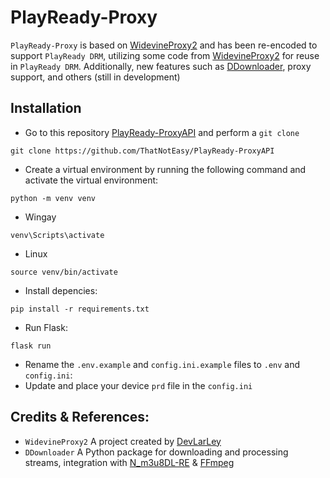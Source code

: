 # PlayReady-Proxy

`PlayReady-Proxy` is based on [WidevineProxy2](https://github.com/DevLarLey/WidevineProxy2) and has been re-encoded to support `PlayReady DRM`, utilizing some code from [WidevineProxy2](https://github.com/DevLarLey/WidevineProxy2) for reuse in `PlayReady DRM`. Additionally, new features such as [DDownloader](https://pypi.org/project/DDownloader/), proxy support, and others (still in development)

## Installation
- Go to this repository [PlayReady-ProxyAPI](https://github.com/ThatNotEasy/PlayReady-ProxyAPI) and perform a `git clone`

```
git clone https://github.com/ThatNotEasy/PlayReady-ProxyAPI
```

- Create a virtual environment by running the following command and activate the virtual environment:

```
python -m venv venv
```

- Wingay

```
venv\Scripts\activate
```

- Linux

```
source venv/bin/activate
```

- Install depencies:

```
pip install -r requirements.txt
```

- Run Flask:

```
flask run
```

- Rename the `.env.example` and `config.ini.example` files to `.env` and `config.ini`:
- Update and place your device `prd` file in the `config.ini`

## Credits & References:
- `WidevineProxy2` A project created by [DevLarLey](https://github.com/DevLARLEY)
- `DDownloader` A Python package for downloading and processing streams, integration with [N_m3u8DL-RE](https://github.com/nilaoda/N_m3u8DL-RE) & [FFmpeg](https://www.ffmpeg.org/)
